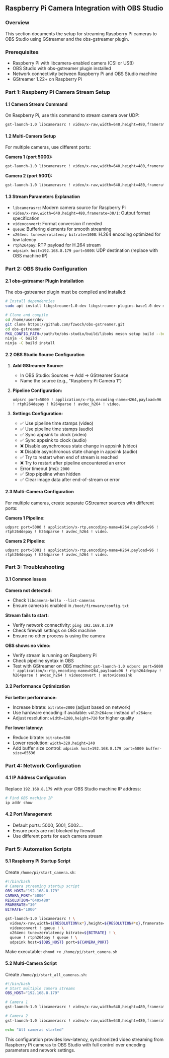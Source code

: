 
## Raspberry Pi Camera Integration with OBS Studio

### Overview
This section documents the setup for streaming Raspberry Pi cameras to OBS Studio using GStreamer and the obs-gstreamer plugin.

### Prerequisites
- Raspberry Pi with libcamera-enabled camera (CSI or USB)
- OBS Studio with obs-gstreamer plugin installed
- Network connectivity between Raspberry Pi and OBS Studio machine
- GStreamer 1.22+ on Raspberry Pi

### Part 1: Raspberry Pi Camera Stream Setup

#### 1.1 Camera Stream Command
On Raspberry Pi, use this command to stream camera over UDP:

```bash
gst-launch-1.0 libcamerasrc ! video/x-raw,width=640,height=480,framerate=30/1 ! videoconvert ! queue ! x264enc tune=zerolatency bitrate=1000 ! queue ! rtph264pay ! queue ! udpsink host=192.168.8.179 port=5000
```

#### 1.2 Multi-Camera Setup
For multiple cameras, use different ports:

**Camera 1 (port 5000):**
```bash
gst-launch-1.0 libcamerasrc ! video/x-raw,width=640,height=480,framerate=30/1 ! videoconvert ! queue ! x264enc tune=zerolatency bitrate=1000 ! queue ! rtph264pay ! queue ! udpsink host=192.168.8.179 port=5000
```

**Camera 2 (port 5001):**
```bash
gst-launch-1.0 libcamerasrc ! video/x-raw,width=640,height=480,framerate=30/1 ! videoconvert ! queue ! x264enc tune=zerolatency bitrate=1000 ! queue ! rtph264pay ! queue ! udpsink host=192.168.8.179 port=5001
```

#### 1.3 Stream Parameters Explanation
- `libcamerasrc`: Modern camera source for Raspberry Pi
- `video/x-raw,width=640,height=480,framerate=30/1`: Output format specification
- `videoconvert`: Format conversion if needed
- `queue`: Buffering elements for smooth streaming
- `x264enc tune=zerolatency bitrate=1000`: H.264 encoding optimized for low latency
- `rtph264pay`: RTP payload for H.264 stream
- `udpsink host=192.168.8.179 port=5000`: UDP destination (replace with OBS machine IP)

### Part 2: OBS Studio Configuration

#### 2.1 obs-gstreamer Plugin Installation
The obs-gstreamer plugin must be compiled and installed:

```bash
# Install dependencies
sudo apt install libgstreamer1.0-dev libgstreamer-plugins-base1.0-dev meson

# Clone and compile
cd /home/user/dev
git clone https://github.com/fzwoch/obs-gstreamer.git
cd obs-gstreamer
PKG_CONFIG_PATH=/path/to/obs-studio/build/libobs meson setup build --buildtype=release
ninja -C build
ninja -C build install
```

#### 2.2 OBS Studio Source Configuration

1. **Add GStreamer Source:**
   - In OBS Studio: Sources → Add → GStreamer Source
   - Name the source (e.g., "Raspberry Pi Camera 1")

2. **Pipeline Configuration:**
   ```
   udpsrc port=5000 ! application/x-rtp,encoding-name=H264,payload=96 ! rtph264depay ! h264parse ! avdec_h264 ! video.
   ```

3. **Settings Configuration:**
   - ✅ Use pipeline time stamps (video)
   - ✅ Use pipeline time stamps (audio)
   - ✅ Sync appsink to clock (video)
   - ✅ Sync appsink to clock (audio)
   - ❌ Disable asynchronous state change in appsink (video)
   - ❌ Disable asynchronous state change in appsink (audio)
   - ✅ Try to restart when end of stream is reached
   - ❌ Try to restart after pipeline encountered an error
   - Error timeout (ms): `2000`
   - ✅ Stop pipeline when hidden
   - ✅ Clear image data after end-of-stream or error

#### 2.3 Multi-Camera Configuration
For multiple cameras, create separate GStreamer sources with different ports:

**Camera 1 Pipeline:**
```
udpsrc port=5000 ! application/x-rtp,encoding-name=H264,payload=96 ! rtph264depay ! h264parse ! avdec_h264 ! video.
```

**Camera 2 Pipeline:**
```
udpsrc port=5001 ! application/x-rtp,encoding-name=H264,payload=96 ! rtph264depay ! h264parse ! avdec_h264 ! video.
```

### Part 3: Troubleshooting

#### 3.1 Common Issues

**Camera not detected:**
- Check `libcamera-hello --list-cameras`
- Ensure camera is enabled in `/boot/firmware/config.txt`

**Stream fails to start:**
- Verify network connectivity: `ping 192.168.8.179`
- Check firewall settings on OBS machine
- Ensure no other process is using the camera

**OBS shows no video:**
- Verify stream is running on Raspberry Pi
- Check pipeline syntax in OBS
- Test with GStreamer on OBS machine: `gst-launch-1.0 udpsrc port=5000 ! application/x-rtp,encoding-name=H264,payload=96 ! rtph264depay ! h264parse ! avdec_h264 ! videoconvert ! autovideosink`

#### 3.2 Performance Optimization

**For better performance:**
- Increase bitrate: `bitrate=2000` (adjust based on network)
- Use hardware encoding if available: `v4l2h264enc` instead of `x264enc`
- Adjust resolution: `width=1280,height=720` for higher quality

**For lower latency:**
- Reduce bitrate: `bitrate=500`
- Lower resolution: `width=320,height=240`
- Add buffer size control: `udpsink host=192.168.8.179 port=5000 buffer-size=65536`

### Part 4: Network Configuration

#### 4.1 IP Address Configuration
Replace `192.168.8.179` with your OBS Studio machine IP address:
```bash
# Find OBS machine IP
ip addr show
```

#### 4.2 Port Management
- Default ports: 5000, 5001, 5002...
- Ensure ports are not blocked by firewall
- Use different ports for each camera stream

### Part 5: Automation Scripts

#### 5.1 Raspberry Pi Startup Script
Create `/home/pi/start_camera.sh`:
```bash
#!/bin/bash
# Camera streaming startup script
OBS_HOST="192.168.8.179"
CAMERA_PORT="5000"
RESOLUTION="640x480"
FRAMERATE="30"
BITRATE="1000"

gst-launch-1.0 libcamerasrc ! \
  video/x-raw,width=${RESOLUTION%x*},height=${RESOLUTION#*x},framerate=${FRAMERATE}/1 ! \
  videoconvert ! queue ! \
  x264enc tune=zerolatency bitrate=${BITRATE} ! \
  queue ! rtph264pay ! queue ! \
  udpsink host=${OBS_HOST} port=${CAMERA_PORT}
```

Make executable: `chmod +x /home/pi/start_camera.sh`

#### 5.2 Multi-Camera Script
Create `/home/pi/start_all_cameras.sh`:
```bash
#!/bin/bash
# Start multiple camera streams
OBS_HOST="192.168.8.179"

# Camera 1
gst-launch-1.0 libcamerasrc ! video/x-raw,width=640,height=480,framerate=30/1 ! videoconvert ! queue ! x264enc tune=zerolatency bitrate=1000 ! queue ! rtph264pay ! queue ! udpsink host=${OBS_HOST} port=5000 &

# Camera 2
gst-launch-1.0 libcamerasrc ! video/x-raw,width=640,height=480,framerate=30/1 ! videoconvert ! queue ! x264enc tune=zerolatency bitrate=1000 ! queue ! rtph264pay ! queue ! udpsink host=${OBS_HOST} port=5001 &

echo "All cameras started"
```

This configuration provides low-latency, synchronized video streaming from Raspberry Pi cameras to OBS Studio with full control over encoding parameters and network settings.
